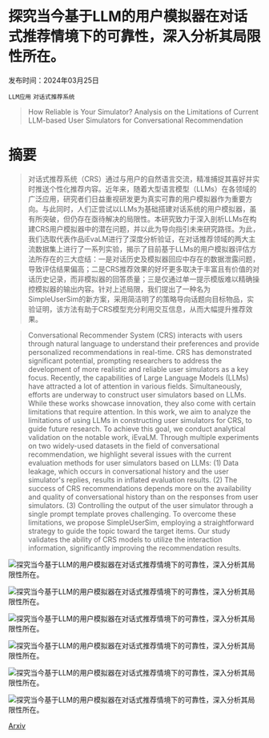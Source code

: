# 探究当今基于LLM的用户模拟器在对话式推荐情境下的可靠性，深入分析其局限性所在。

发布时间：2024年03月25日

`LLM应用` `对话式推荐系统`

> How Reliable is Your Simulator? Analysis on the Limitations of Current LLM-based User Simulators for Conversational Recommendation

# 摘要

> 对话式推荐系统（CRS）通过与用户的自然语言交流，精准捕捉其喜好并实时推送个性化推荐内容。近年来，随着大型语言模型（LLMs）在各领域的广泛应用，研究者们日益重视研发更为真实可靠的用户模拟器作为重要方向。与此同时，人们正尝试以LLMs为基础搭建对话系统的用户模拟器，虽有所突破，但仍存在亟待解决的局限性。本研究致力于深入剖析LLMs在构建CRS用户模拟器中的潜在问题，并以此为导向指引未来研究路径。为此，我们选取代表作品iEvaLM进行了深度分析验证，在对话推荐领域的两大主流数据集上进行了一系列实验，揭示了目前基于LLMs的用户模拟器评估方法所存在的三大症结：一是对话历史及模拟器回应中存在的数据泄露问题，导致评估结果偏高；二是CRS推荐效果的好坏更多取决于丰富且有价值的对话历史记录，而非模拟器的回答质量；三是仅通过单一提示模版难以精确操控模拟器的输出内容。针对上述局限，我们提出了一种名为SimpleUserSim的新方案，采用简洁明了的策略导向话题向目标物品，实验证明，该方法有助于CRS模型充分利用交互信息，从而大幅提升推荐效果。

> Conversational Recommender System (CRS) interacts with users through natural language to understand their preferences and provide personalized recommendations in real-time. CRS has demonstrated significant potential, prompting researchers to address the development of more realistic and reliable user simulators as a key focus. Recently, the capabilities of Large Language Models (LLMs) have attracted a lot of attention in various fields. Simultaneously, efforts are underway to construct user simulators based on LLMs. While these works showcase innovation, they also come with certain limitations that require attention. In this work, we aim to analyze the limitations of using LLMs in constructing user simulators for CRS, to guide future research. To achieve this goal, we conduct analytical validation on the notable work, iEvaLM. Through multiple experiments on two widely-used datasets in the field of conversational recommendation, we highlight several issues with the current evaluation methods for user simulators based on LLMs: (1) Data leakage, which occurs in conversational history and the user simulator's replies, results in inflated evaluation results. (2) The success of CRS recommendations depends more on the availability and quality of conversational history than on the responses from user simulators. (3) Controlling the output of the user simulator through a single prompt template proves challenging. To overcome these limitations, we propose SimpleUserSim, employing a straightforward strategy to guide the topic toward the target items. Our study validates the ability of CRS models to utilize the interaction information, significantly improving the recommendation results.

![探究当今基于LLM的用户模拟器在对话式推荐情境下的可靠性，深入分析其局限性所在。](../../../paper_images/2403.16416/x1.png)

![探究当今基于LLM的用户模拟器在对话式推荐情境下的可靠性，深入分析其局限性所在。](../../../paper_images/2403.16416/x2.png)

![探究当今基于LLM的用户模拟器在对话式推荐情境下的可靠性，深入分析其局限性所在。](../../../paper_images/2403.16416/x3.png)

![探究当今基于LLM的用户模拟器在对话式推荐情境下的可靠性，深入分析其局限性所在。](../../../paper_images/2403.16416/x4.png)

![探究当今基于LLM的用户模拟器在对话式推荐情境下的可靠性，深入分析其局限性所在。](../../../paper_images/2403.16416/x5.png)

![探究当今基于LLM的用户模拟器在对话式推荐情境下的可靠性，深入分析其局限性所在。](../../../paper_images/2403.16416/x6.png)

[Arxiv](https://arxiv.org/abs/2403.16416)